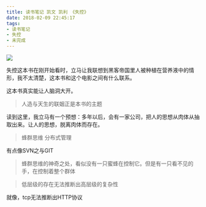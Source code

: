 ```yaml
---
title: 读书笔记 凯文 凯利 《失控》
date: 2018-02-09 22:45:17
tags:
- 读书笔记
- 失控
- 未完成
---
```


![](http://p3alsaatj.bkt.clouddn.com/20180209225401_xDhao1_IMG_2666.jpeg)

失控这本书在刚开始看时，立马让我联想到黑客帝国里人被种植在营养液中的情形，我不太清楚，这本书和这个电影之间有什么联系。

这本书真实能让人脑洞大开。

<!---->

> 人造与天生的联姻正是本书的主题

读到这里，我立马有一个预想：多年以后，会有一家公司，把人的思想从肉体从抽取出来。让人的思想，脱离肉体而存在。

> 蜂群思维 分布式管理

有点像SVN之与GIT

> 蜂群思维的神奇之处，看似没有一只蜜蜂在控制它。但是有一只看不见的手，在控制着整个群体

> 低层级的存在无法推断出高层级的复杂性

就像，tcp无法推断出HTTP协议